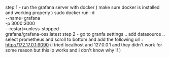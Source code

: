 step 1 - run the grafana server with docker ( make sure docker is installed and working properly ) sudo docker run -d \
  --name=grafana \
  -p 3000:3000 \
  --restart=unless-stopped \
  grafana/grafana-oss:latest
step 2 - go to granfa settings .. add datasource .. select prometheus and scroll to bottom and add the following url : http://172.17.0.1:9090 (i tried localhost and 127.0.0.1 and they didn't work for some reason but this ip works  and i don't know why !! )
